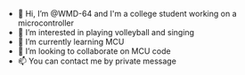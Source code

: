 - 👋 Hi, I’m @WMD-64 and I'm a college student working on a microcontroller
- 👀 I’m interested in playing volleyball and singing
- 🌱 I’m currently learning MCU
- 💞️ I’m looking to collaborate on MCU code
- 📫 You can contact me by private message

<!---
WMD-64/WMD-64 is a ✨ special ✨ repository because its `README.md` (this file) appears on your GitHub profile.
You can click the Preview link to take a look at your changes.
--->
